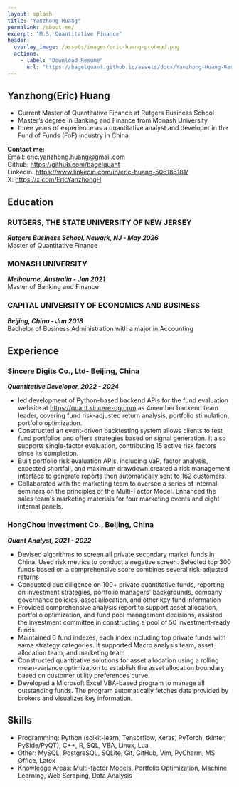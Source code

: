 ```yaml
---
layout: splash
title: "Yanzhong Huang"
permalink: /about-me/
excerpt: "M.S. Quantitative Finance"
header:
  overlay_image: /assets/images/eric-huang-prohead.png
  actions:
    - label: "Download Resume"
      url: "https://bagelquant.github.io/assets/docs/Yanzhong-Huang-Resume.pdf"
---
```


## Yanzhong(Eric) Huang

- Current Master of Quantitative Finance at Rutgers Business School
- Master’s degree in Banking and Finance from Monash University
- three years of experience as a quantitative analyst and developer in the Fund of Funds (FoF) industry in China

**Contact me:**  
Email: <eric.yanzhong.huang@gmail.com>  
Github: <https://github.com/bagelquant>  
Linkedin: <https://www.linkedin.com/in/eric-huang-506185181/>  
X: <https://x.com/EricYanzhongH>  

## Education

### RUTGERS, THE STATE UNIVERSITY OF NEW JERSEY

***Rutgers Business School, Newark, NJ - May 2026***  
Master of Quantitative Finance  

### MONASH UNIVERSITY

***Melbourne, Australia - Jan 2021***  
Master of Banking and Finance  

### CAPITAL UNIVERSITY OF ECONOMICS AND BUSINESS
***Beijing, China - Jun 2018***  
Bachelor of Business Administration with a major in Accounting

## Experience

### Sincere Digits Co., Ltd- Beijing, China

***Quantitative Developer, 2022 - 2024***

- led development of Python-based backend APIs for the fund evaluation website at https://quant.sincere-dg.com as 4member backend team leader, covering fund risk-adjusted return analysis, portfolio stimulation, portfolio optimization.
- Constructed an event-driven backtesting system allows clients to test fund portfolios and offers strategies based on signal generation. It also supports single-factor evaluation, contributing 15 active risk factors since its completion.
- Built portfolio risk evaluation APIs, including VaR, factor analysis, expected shortfall, and maximum drawdown.created a risk management interface to generate reports then automatically sent to 162 customers.
- Collaborated with the marketing team to oversee a series of internal seminars on the principles of the Multi-Factor Model. Enhanced the sales team's marketing materials for four marketing events and eight internal panels.

### HongChou Investment Co., Beijing, China

***Quant Analyst, 2021 - 2022***

- Devised algorithms to screen all private secondary market funds in China. Used risk metrics to conduct a negative screen. Selected top 300 funds based on a comprehensive score combines several risk-adjusted returns
- Conducted due diligence on 100+ private quantitative funds, reporting on investment strategies, portfolio managers' backgrounds, company governance policies, asset allocation, and other key fund information
- Provided comprehensive analysis report to support asset allocation, portfolio optimization, and fund pool management decisions, assisted the investment committee in constructing a pool of 50 investment-ready funds
- Maintained 6 fund indexes, each index including top private funds with same strategy categories. It supported Macro analysis team, asset allocation team, and marketing team
- Constructed quantitative solutions for asset allocation using a rolling mean-variance optimization to establish the asset allocation boundary based on customer utility preferences curve.
- Developed a Microsoft Excel VBA-based program to manage all outstanding funds. The program automatically fetches data provided by brokers and visualizes key information.

## Skills

- Programming: Python (scikit-learn, Tensorflow, Keras, PyTorch, tkinter, PySide/PyQT), C++, R, SQL, VBA, Linux, Lua
- Other: MySQL, PostgreSQL, SQLite, Git, GitHub, Vim, PyCharm, MS Office, Latex
- Knowledge Areas: Multi-factor Models, Portfolio Optimization, Machine Learning, Web Scraping, Data Analysis

